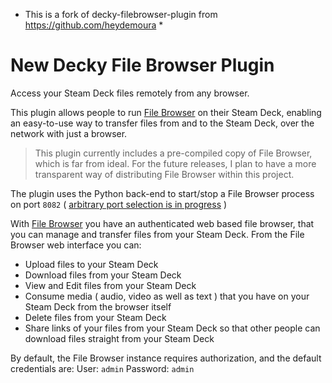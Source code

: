 * This is a fork of decky-filebrowser-plugin from https://github.com/heydemoura *

# New Decky File Browser Plugin


Access your Steam Deck files remotely from any browser.

This plugin allows people to run [File Browser](https://github.com/filebrowser/filebrowser) on their Steam Deck, enabling an easy-to-use way to transfer files from and to the Steam Deck, over the network with just a browser.

> This plugin currently includes a pre-compiled copy of File Browser, which is far from ideal. For the future releases, I plan to have a more transparent way of distributing File Browser within this project.

The plugin uses the Python back-end to start/stop a File Browser process on port `8082` ( [arbitrary port selection is in progress](https://github.com/heydemoura/decky-filebrowser-plugin/issues/1) )

With [File Browser](https://github.com/filebrowser/filebrowser) you have an authenticated web based file browser, that you can manage and transfer files from your Steam Deck. From the File Browser web interface you can:
- Upload files to your Steam Deck
- Download files from your Steam Deck
- View and Edit files from your Steam Deck
- Consume media ( audio, video as well as text ) that you have on your Steam Deck from the browser itself
- Delete files from your Steam Deck
- Share links of your files from your Steam Deck so that other people can download files straight from your Steam Deck

By default, the File Browser instance requires authorization, and the default credentials are:
User: `admin` 
Password: `admin`
